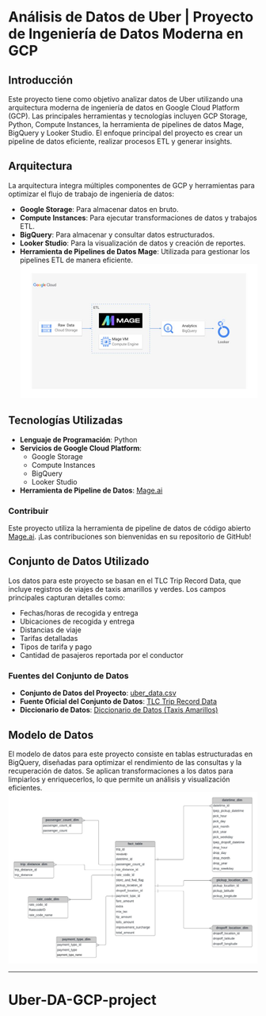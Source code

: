 # Análisis de Datos de Uber | Proyecto de Ingeniería de Datos Moderna en GCP

## Introducción
Este proyecto tiene como objetivo analizar datos de Uber utilizando una arquitectura moderna de ingeniería de datos en Google Cloud Platform (GCP). Las principales herramientas y tecnologías incluyen GCP Storage, Python, Compute Instances, la herramienta de pipelines de datos Mage, BigQuery y Looker Studio. El enfoque principal del proyecto es crear un pipeline de datos eficiente, realizar procesos ETL y generar insights.

## Arquitectura
La arquitectura integra múltiples componentes de GCP y herramientas para optimizar el flujo de trabajo de ingeniería de datos:
- **Google Storage**: Para almacenar datos en bruto.
- **Compute Instances**: Para ejecutar transformaciones de datos y trabajos ETL.
- **BigQuery**: Para almacenar y consultar datos estructurados.
- **Looker Studio**: Para la visualización de datos y creación de reportes.
- **Herramienta de Pipelines de Datos Mage**: Utilizada para gestionar los pipelines ETL de manera eficiente.
![alt text](architecture.jpg)

## Tecnologías Utilizadas
- **Lenguaje de Programación**: Python
- **Servicios de Google Cloud Platform**:
  - Google Storage
  - Compute Instances
  - BigQuery
  - Looker Studio
- **Herramienta de Pipeline de Datos**: [Mage.ai](https://www.mage.ai/)

### Contribuir
Este proyecto utiliza la herramienta de pipeline de datos de código abierto [Mage.ai](https://github.com/mage-ai/mage-ai). ¡Las contribuciones son bienvenidas en su repositorio de GitHub!

## Conjunto de Datos Utilizado
Los datos para este proyecto se basan en el TLC Trip Record Data, que incluye registros de viajes de taxis amarillos y verdes. Los campos principales capturan detalles como:
- Fechas/horas de recogida y entrega
- Ubicaciones de recogida y entrega
- Distancias de viaje
- Tarifas detalladas
- Tipos de tarifa y pago
- Cantidad de pasajeros reportada por el conductor

### Fuentes del Conjunto de Datos
- **Conjunto de Datos del Proyecto**: [uber_data.csv](https://github.com/Danirive30/Uber-DA-GCP-project/blob/main/data/uber_data.csv)
- **Fuente Oficial del Conjunto de Datos**: [TLC Trip Record Data](https://www.nyc.gov/site/tlc/about/tlc-trip-record-data.page)
- **Diccionario de Datos**: [Diccionario de Datos (Taxis Amarillos)](https://www.nyc.gov/assets/tlc/downloads/pdf/data_dictionary_trip_records_yellow.pdf)

## Modelo de Datos
El modelo de datos para este proyecto consiste en tablas estructuradas en BigQuery, diseñadas para optimizar el rendimiento de las consultas y la recuperación de datos. Se aplican transformaciones a los datos para limpiarlos y enriquecerlos, lo que permite un análisis y visualización eficientes.
![alt text](data_model.jpeg)

---

# Uber-DA-GCP-project
